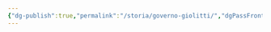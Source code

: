 ```yaml
---
{"dg-publish":true,"permalink":"/storia/governo-giolitti/","dgPassFrontmatter":true,"noteIcon":"","created":"2024-12-31T14:06:29.201+01:00","updated":"2024-12-31T14:24:16.192+01:00"}
---
```


